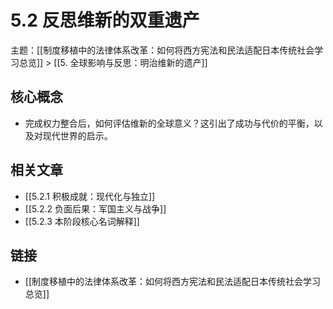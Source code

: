 # 5.2 反思维新的双重遗产

主题：[[制度移植中的法律体系改革：如何将西方宪法和民法适配日本传统社会学习总览]] > [[5. 全球影响与反思：明治维新的遗产]]

## 核心概念

- 完成权力整合后，如何评估维新的全球意义？这引出了成功与代价的平衡，以及对现代世界的启示。

## 相关文章

- [[5.2.1 积极成就：现代化与独立]]
- [[5.2.2 负面后果：军国主义与战争]]
- [[5.2.3 本阶段核心名词解释]]

## 链接

- [[制度移植中的法律体系改革：如何将西方宪法和民法适配日本传统社会学习总览]]

